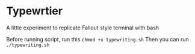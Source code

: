 # Typewrtier
A little experiment to replicate Fallout style terminal with bash

Before running script, run this `chmod +x typewriting.sh`
Then you can run `./typewriting.sh`
